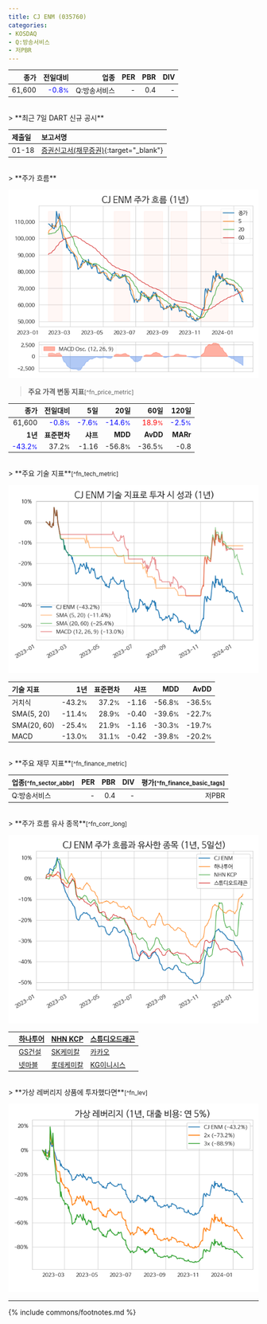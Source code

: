 ```yaml
---
title: CJ ENM (035760)
categories:
- KOSDAQ
- Q:방송서비스
- 저PBR
---
```

| **종가** | **전일대비** | **업종** | **PER** | **PBR** | **DIV** |
| -------: | -----------: | -------: | ------: | ------: | ------: |
| 61,600 | <span style="color: blue">-0.8<small>%</small></span> | Q:방송서비스 | - | 0.4 | - |

<!-- more -->

<br>
> **최근 7일 DART 신규 공시**<a id="dart"></a>


| **제출일** | **보고서명** |
| :--------- | :----------- |
| 01-18 | [증권신고서(채무증권)](https://dart.fss.or.kr/dsaf001/main.do?rcpNo=20240118000307){:target="_blank"} |

<br>
> **주가 흐름**<a id="price"></a>

![035760](/stock/images/035760.png)

> **주요 가격 변동 지표**<small>[^fn_price_metric]</small>

| **종가** | **전일대비** | **5일** | **20일** | **60일** | **120일** |
| -------: | -----------: | ------: | -------: | -------: | --------: |
| 61,600 | <span style="color: blue">-0.8<small>%</small></span> | <span style="color: blue">-7.6<small>%</small></span> | <span style="color: blue">-14.6<small>%</small></span> | <span style="color: red">18.9<small>%</small></span> | <span style="color: blue">-2.5<small>%</small></span> |
| **1년** | **표준편차** | **샤프** | **MDD** | **AvDD** | **MARr** |
| <span style="color: blue">-43.2<small>%</small></span> | 37.2<small>%</small> | -1.16 | -56.8<small>%</small> | -36.5<small>%</small> | -0.8 |

<br>
> **주요 기술 지표**<small>[^fn_tech_metric]</small>


![035760](/stock/images/035760_tech.png)

| **기술 지표** | **1년** | **표준편차** | **샤프** | **MDD** | **AvDD** |
| :------------ | ------: | -----------: | -------: | ------: | -------: |
| 거치식 | -43.2<small>%</small> | 37.2<small>%</small> | -1.16 | -56.8<small>%</small> | -36.5<small>%</small> |
| SMA(5, 20) | -11.4<small>%</small> | 28.9<small>%</small> | -0.40 | -39.6<small>%</small> | -22.7<small>%</small> |
| SMA(20, 60) | -25.4<small>%</small> | 21.9<small>%</small> | -1.16 | -30.3<small>%</small> | -19.7<small>%</small> |
| MACD | -13.0<small>%</small> | 31.1<small>%</small> | -0.42 | -39.8<small>%</small> | -20.2<small>%</small> |

<br>
> **주요 재무 지표**<small>[^fn_finance_metric]</small>

| **업종**<small>[^fn_sector_abbr]</small> | **PER** | **PBR** | **DIV** | **평가**<small>[^fn_finance_basic_tags]</small> |
| :--------------------------------------- | ------: | ------: | ------: | ----------------------------------------------: |
| Q:방송서비스 | - | 0.4 | - | 저PBR |

<br>
> **주가 흐름 유사 종목**<a id="corr"></a><small>[^fn_corr_long]</small>

![035760](/stock/images/035760_corr.png)

|    | [하나투어](/039130/) | [NHN KCP](/060250/) | [스튜디오드래곤](/253450/) |
| :- | :------------------------------------- | :------------------------------------- | :--------------------------------------|
|    | [GS건설](/006360/) | [SK케미칼](/285130/) | [카카오](/035720/) |
|    | [넷마블](/251270/) | [롯데케미칼](/011170/) | [KG이니시스](/035600/) |

<br>
> **가상 레버리지 상품에 투자했다면**<a id="2x"></a><small>[^fn_lev]</small>

![035760](/stock/images/035760_2x.png)

---
{% include commons/footnotes.md %}